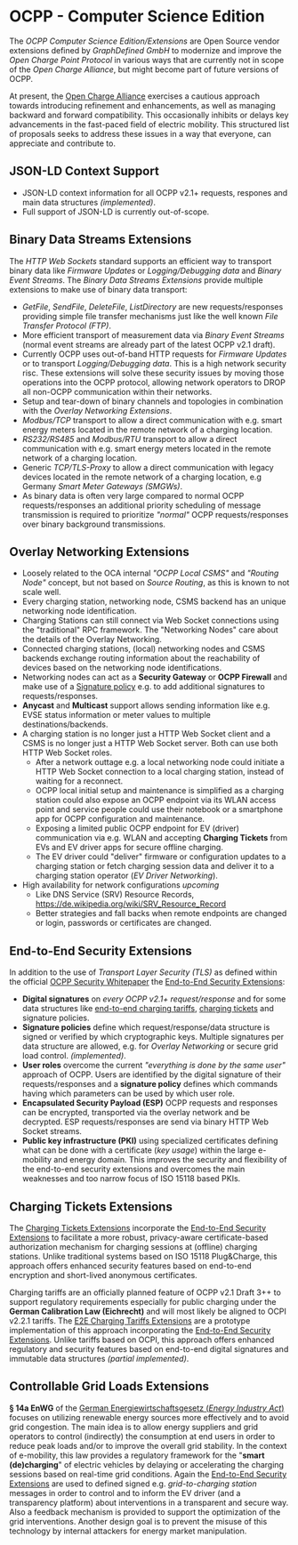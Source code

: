 # OCPP - Computer Science Edition

The *OCPP Computer Science Edition/Extensions* are Open Source vendor extensions defined by *GraphDefined GmbH* to modernize and improve the *Open Charge Point Protocol* in various ways that are currently not in scope of the *Open Charge Alliance*, but might become part of future versions of OCPP.

At present, the [Open Charge Alliance](https://www.openchargealliance.org) exercises a cautious approach towards introducing refinement and enhancements, as well as managing
backward and forward compatibility. This occasionally inhibits or delays key advancements in the fast-paced field of electric mobility.
This structured list of proposals seeks to address these issues in a way that everyone, can appreciate and contribute to.

## JSON-LD Context Support
- JSON-LD context information for all OCPP v2.1+ requests, respones and main data structures *(implemented)*.
- Full support of JSON-LD is currently out-of-scope.


## Binary Data Streams Extensions
The *HTTP Web Sockets* standard supports an efficient way to transport binary data like *Firmware Updates* or *Logging/Debugging data* and *Binary Event Streams*. The *Binary Data Streams Extensions* provide multiple extensions to make use of binary data transport:
- *GetFile*, *SendFile*, *DeleteFile*, *ListDirectory* are new requests/responses providing simple file transfer mechanisms just like the well known *File Transfer Protocol (FTP)*.
- More efficient transport of measurement data via *Binary Event Streams* (normal event streams are already part of the latest OCPP v2.1 draft).
- Currently OCPP uses out-of-band HTTP requests for *Firmware Updates* or to transport *Logging/Debugging data*. This is a high network security risc. These extensions will solve these security issues by moving those operations into the OCPP protocol, allowing network operators to DROP all non-OCPP communication within their networks.
- Setup and tear-down of binary channels and topologies in combination with the *Overlay Networking Extensions*.
- *Modbus/TCP* transport to allow a direct communication with e.g. smart energy meters located in the remote network of a charging location.
- *RS232/RS485* and *Modbus/RTU* transport to allow a direct communication with e.g. smart energy meters located in the remote network of a charging location.
- Generic *TCP/TLS-Proxy* to allow a direct communication with legacy devices located in the remote network of a charging location, e.g Germany *Smart Meter Gateways (SMGWs)*.
- As binary data is often very large compared to normal OCPP requests/responses an additional priority scheduling of message transmission is required to prioritize *"normal"* OCPP requests/responses over binary background transmissions.


## Overlay Networking Extensions
- Loosely related to the OCA internal *"OCPP Local CSMS"* and *"Routing Node"* concept, but not based on *Source Routing*, as this is known to not scale well.
- Every charging station, networking node, CSMS backend has an unique networking node identification.
- Charging Stations can still connect via Web Socket connections using the "traditional" RPC framework. The "Networking Nodes" care about the details of the Overlay Networking.
- Connected charging stations, (local) networking nodes and CSMS backends exchange routing information about the reachability of devices based on the networking node identifications.
- Networking nodes can act as a **Security Gateway** or **OCPP Firewall** and make use of a [Signature policy](../WWCP_OCPPv2.1/Extensions/E2ESecurityExtensions/README.md) e.g. to add additional signatures to requests/responses.
- **Anycast** and **Multicast** support allows sending information like e.g. EVSE status information or meter values to multiple destinations/backends.
- A charging station is no longer just a HTTP Web Socket client and a CSMS is no longer just a HTTP Web Socket server. Both can use both HTTP Web Socket roles.
  - After a network outtage e.g. a local networking node could initiate a HTTP Web Socket connection to a local charging station, instead of waiting for a reconnect.
  - OCPP local initial setup and maintenance is simplified as a charging station could also expose an OCPP endpoint via its WLAN access point and service people could use their notebook or a smartphone app for OCPP configuration and maintenance.
  - Exposing a limited public OCPP endpoint for EV (driver) communication via e.g. WLAN and accepting **Charging Tickets** from EVs and EV driver apps for secure offline charging.
  - The EV driver could "deliver" firmware or configuration updates to a charging station or fetch charging session data and deliver it to a charging station operator (*EV Driver Networking*).
- High availability for network configurations *upcoming*
  - Like DNS Service (SRV) Resource Records, https://de.wikipedia.org/wiki/SRV_Resource_Record
  - Better strategies and fall backs when remote endpoints are changed or login, passwords or certificates are changed.
  

## End-to-End Security Extensions
In addition to the use of *Transport Layer Security (TLS)* as defined within the official [OCPP Security Whitepaper](https://www.openchargealliance.org/about-us/info-en-whitepapers/) the [End-to-End Security Extensions](../WWCP_OCPPv2.1/Extensions/E2ESecurityExtensions/README.md):
  - **Digital signatures** on *every OCPP v2.1+ request/response* and for some data structures like [end-to-end charging tariffs](../WWCP_OCPPv2.1/Extensions/E2EChargingTariffsExtensions/README.md), [charging tickets](../WWCP_OCPPv2.1/Extensions/ChargingTicketsExtension/README.md) and signature policies.
  - **Signature policies** define which request/response/data structure is signed or verified by which cryptographic keys. Multiple signatures per data structure are allowed, e.g. for *Overlay Networking* or secure grid load control. *(implemented)*.
  - **User roles** overcome the current *"everything is done by the same user"* approach of OCPP. Users are identified by the digital signature of their requests/responses and a **signature policy** defines which commands having which parameters can be used by which user role.
  - **Encapsulated Security Payload (ESP)** OCPP requests and responses can be encrypted, transported via the overlay network and be decrypted. ESP requests/responses are send via binary HTTP Web Socket streams.
  - **Public key infrastructure (PKI)** using specialized certificates defining what can be done with a certificate (*key usage*) within the large e-mobility and energy domain. This improves the security and flexibility of the end-to-end security extensions and overcomes the main weaknesses and too narrow focus of ISO 15118 based PKIs.


## Charging Tickets Extensions
The [Charging Tickets Extensions](../WWCP_OCPPv2.1/Extensions/ChargingTicketsExtensions/README.md) incorporate the [End-to-End Security Extensions](../WWCP_OCPPv2.1/Extensions/E2ESecurityExtensions/README.md) to facilitate a more robust, privacy-aware certificate-based authorization mechanism for charging sessions at (offline) charging stations. Unlike traditional systems based on ISO 15118 Plug&Charge, this approach offers enhanced security features based on end-to-end encryption and short-lived anonymous certificates.

Charging tariffs are an officially planned feature of OCPP v2.1 Draft 3++ to support regulatory requirements especially for public charging under the **German Calibration Law (Eichrecht)** and will most likely be aligned to OCPI v2.2.1 tariffs. The [E2E Charging Tariffs Extensions](../WWCP_OCPPv2.1/Extensions/E2EChargingTicketsExtensions/README.md) are a prototype implementation of this approach incorporating the [End-to-End Security Extensions](../WWCP_OCPPv2.1/Extensions/E2ESecurityExtensions/README.md). Unlike tariffs based on OCPI, this approach offers enhanced regulatory and security features based on end-to-end digital signatures and immutable data structures *(partial implemented)*.


## Controllable Grid Loads Extensions
**§ 14a EnWG** of the [German Energiewirtschaftsgesetz (*Energy Industry Act*)](https://www.gesetze-im-internet.de/enwg_2005/) focuses on utilizing renewable energy sources more effectively and to avoid grid congestion. The main idea is to allow energy suppliers and grid operators to control (indirectly) the consumption at end users in order to reduce peak loads and/or to improve the overall grid stability. In the context of e-mobility, this law provides a regulatory framework for the "**smart (de)charging**" of electric vehicles by delaying or accelerating the charging sessions based on real-time grid conditions. Again the [End-to-End Security Extensions](../WWCP_OCPPv2.1/Extensions/E2ESecurityExtensions/README.md) are used to defined signed e.g. *grid-to-charging station* messages in order to control and to inform the EV driver (and a transparency platform) about interventions in a transparent and secure way. Also a feedback mechanism is provided to support the optimization of the grid interventions. Another design goal is to prevent the misuse of this technology by internal attackers for energy market manipulation.


